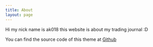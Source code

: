 ```yaml
---
title: About
layout: page
---
```


Hi my nick name is ak018 this website is about my trading journal :D

You can find the source code of this theme at <a href="https://github.com/k0ddy/k0ddy.github.io">Github</a>
